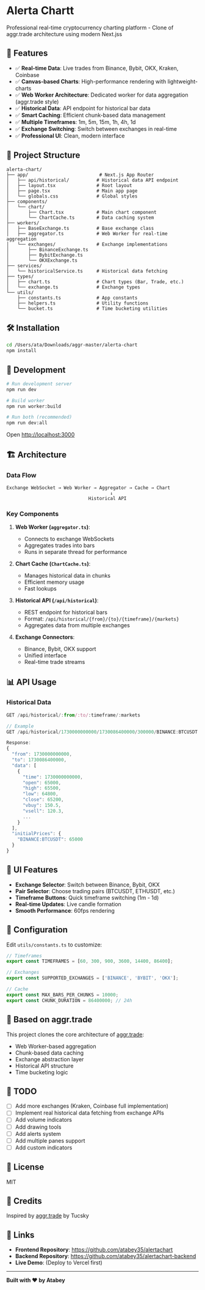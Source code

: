 # Alerta Chartt

Professional real-time cryptocurrency charting platform - Clone of aggr.trade architecture using modern Next.jss

## 🚀 Features

- ✅ **Real-time Data**: Live trades from Binance, Bybit, OKX, Kraken, Coinbase
- ✅ **Canvas-based Charts**: High-performance rendering with lightweight-charts
- ✅ **Web Worker Architecture**: Dedicated worker for data aggregation (aggr.trade style)
- ✅ **Historical Data**: API endpoint for historical bar data
- ✅ **Smart Caching**: Efficient chunk-based data management
- ✅ **Multiple Timeframes**: 1m, 5m, 15m, 1h, 4h, 1d
- ✅ **Exchange Switching**: Switch between exchanges in real-time
- ✅ **Professional UI**: Clean, modern interface

## 📁 Project Structure

```
alerta-chart/
├── app/                          # Next.js App Router
│   ├── api/historical/          # Historical data API endpoint
│   ├── layout.tsx               # Root layout
│   ├── page.tsx                 # Main app page
│   └── globals.css              # Global styles
├── components/
│   └── chart/
│       ├── Chart.tsx            # Main chart component
│       └── ChartCache.ts        # Data caching system
├── workers/
│   ├── BaseExchange.ts          # Base exchange class
│   ├── aggregator.ts            # Web Worker for real-time aggregation
│   └── exchanges/               # Exchange implementations
│       ├── BinanceExchange.ts
│       ├── BybitExchange.ts
│       └── OKXExchange.ts
├── services/
│   └── historicalService.ts     # Historical data fetching
├── types/
│   ├── chart.ts                 # Chart types (Bar, Trade, etc.)
│   └── exchange.ts              # Exchange types
└── utils/
    ├── constants.ts             # App constants
    ├── helpers.ts               # Utility functions
    └── bucket.ts                # Time bucketing utilities
```

## 🛠️ Installation

```bash
cd /Users/ata/Downloads/aggr-master/alerta-chart
npm install
```

## 🚀 Development

```bash
# Run development server
npm run dev

# Build worker
npm run worker:build

# Run both (recommended)
npm run dev:all
```

Open [http://localhost:3000](http://localhost:3000)

## 🏗️ Architecture

### Data Flow

```
Exchange WebSocket → Web Worker → Aggregator → Cache → Chart
                                      ↓
                              Historical API
```

### Key Components

1. **Web Worker (`aggregator.ts`)**: 
   - Connects to exchange WebSockets
   - Aggregates trades into bars
   - Runs in separate thread for performance

2. **Chart Cache (`ChartCache.ts`)**:
   - Manages historical data in chunks
   - Efficient memory usage
   - Fast lookups

3. **Historical API (`/api/historical`)**:
   - REST endpoint for historical bars
   - Format: `/api/historical/{from}/{to}/{timeframe}/{markets}`
   - Aggregates data from multiple exchanges

4. **Exchange Connectors**:
   - Binance, Bybit, OKX support
   - Unified interface
   - Real-time trade streams

## 📊 API Usage

### Historical Data

```typescript
GET /api/historical/:from/:to/:timeframe/:markets

// Example
GET /api/historical/1730000000000/1730086400000/300000/BINANCE:BTCUSDT

Response:
{
  "from": 1730000000000,
  "to": 1730086400000,
  "data": [
    {
      "time": 1730000000000,
      "open": 65000,
      "high": 65500,
      "low": 64800,
      "close": 65200,
      "vbuy": 150.5,
      "vsell": 120.3,
      ...
    }
  ],
  "initialPrices": {
    "BINANCE:BTCUSDT": 65000
  }
}
```

## 🎨 UI Features

- **Exchange Selector**: Switch between Binance, Bybit, OKX
- **Pair Selector**: Choose trading pairs (BTCUSDT, ETHUSDT, etc.)
- **Timeframe Buttons**: Quick timeframe switching (1m - 1d)
- **Real-time Updates**: Live candle formation
- **Smooth Performance**: 60fps rendering

## 🔧 Configuration

Edit `utils/constants.ts` to customize:

```typescript
// Timeframes
export const TIMEFRAMES = [60, 300, 900, 3600, 14400, 86400];

// Exchanges
export const SUPPORTED_EXCHANGES = ['BINANCE', 'BYBIT', 'OKX'];

// Cache
export const MAX_BARS_PER_CHUNKS = 10000;
export const CHUNK_DURATION = 86400000; // 24h
```

## 📝 Based on aggr.trade

This project clones the core architecture of [aggr.trade](https://github.com/Tucsky/aggr):

- Web Worker-based aggregation
- Chunk-based data caching
- Exchange abstraction layer
- Historical API structure
- Time bucketing logic

## 🚧 TODO

- [ ] Add more exchanges (Kraken, Coinbase full implementation)
- [ ] Implement real historical data fetching from exchange APIs
- [ ] Add volume indicators
- [ ] Add drawing tools
- [ ] Add alerts system
- [ ] Add multiple panes support
- [ ] Add custom indicators

## 📄 License

MIT

## 🙏 Credits

Inspired by [aggr.trade](https://aggr.trade) by Tucsky


## 🔗 Links

- **Frontend Repository**: https://github.com/atabey35/alertachart
- **Backend Repository**: https://github.com/atabey35/alertachart-backend
- **Live Demo**: (Deploy to Vercel first)

---

**Built with ❤️ by Atabey**
